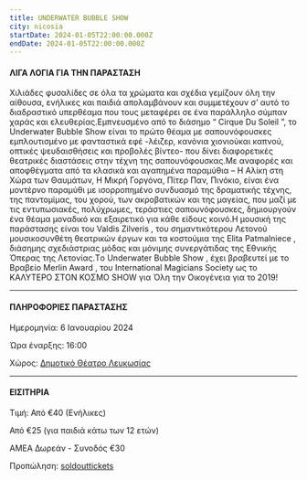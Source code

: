 ```yaml
---
title: UNDERWATER BUBBLE SHOW
city: nicosia
startDate: 2024-01-05T22:00:00.000Z
endDate: 2024-01-05T22:00:00.000Z
---
```


#### ΛΙΓΑ ΛΟΓΙΑ ΓΙΑ ΤΗΝ ΠΑΡΑΣΤΑΣΗ

Χιλιάδες φυσαλίδες σε όλα τα χρώματα και σχέδια γεμίζουν όλη την αίθουσα, ενήλικες και παιδιά απολαμβάνουν	και συμμετέχουν	σ’ αυτό το διαδραστικό	υπερθέαμα	που τους μεταφέρει σε ένα παράλληλο σύμπαν χαράς και ελευθερίας.Εμπνευσμένο από το διάσημο “	Cirque Du Soleil ”, το Underwater	Bubble Show είναι το πρώτο θέαμα με σαπουνόφουσκες εμπλουτισμένο με φανταστικά εφέ -λέιζερ, κανόνια χιονιού​και καπνού, οπτικές ψευδαισθήσεις και προβολές βίντεο- που δίνει διαφορετικές θεατρικές διαστάσεις στην τέχνη της σαπουνόφουσκας.Με αναφορές και αποφθέγματα από τα κλασικά και αγαπημένα παραμύθια – Η Aλίκη στη Χώρα των Θαυμάτων,	H Μικρή Γοργόνα, Πίτερ Παν, Πινόκιο, είναι ένα μοντέρνο παραμύθι με ισορροπημένο	συνδυασμό	της δραματικής	τέχνης,	της παντομίμας,	του χορού, των ακροβατικών	και της μαγείας,	που μαζί με τις εντυπωσιακές,	πολύχρωμες,	τεράστιες σαπουνόφουσκες, δημιουργούν ένα θέαμα μοναδικό και εξαιρετικό για κάθε είδους κοινό.Η μουσική	της παράστασης	είναι του Valdis Zilveris , του σημαντικότερου	Λετονού μουσικοσυνθέτη	θεατρικών	έργων και τα κοστούμια	της Elita Patmalniece	, διάσημης σχεδιάστριας μόδας και μόνιμης συνεργάτιδας της Εθνικής Όπερας της Λετονίας.Tο Underwater	Bubble Show , έχει βραβευτεί με το Βραβείο	Merlin Award , του International Magicians	Society ως το ΚΑΛΥΤΕΡΟ ΣΤΟΝ ΚΟΣΜΟ	SHOW για Όλη την Οικογένεια για το 2019!

***

#### ΠΛΗΡΟΦΟΡΙΕΣ ΠΑΡΑΣΤΑΣΗΣ

Ημερομηνία: 6 Ιανουαρίου 2024

Ώρα έναρξης: 16:00

Χώρος: [Δημοτικό Θέατρο Λευκωσίας](https://www.google.com/maps/place/Nicosia+Municipal+Theatre/@35.1726521,33.3526747,17z/data=!3m1!4b1!4m6!3m5!1s0x14de17519633b289:0xf4e085228ec10fda!8m2!3d35.1726521!4d33.3552496!16s%2Fg%2F11fx_337t4?entry=ttu)

***

#### ΕΙΣΙΤΗΡΙΑ

Τιμή: Από €40 (Ενήλικες) 

Από €25 (για παιδιά κάτω των 12 ετών) 

ΑΜΕΑ Δωρεάν - Συνοδός €30

Προπώληση: [soldouttickets](https://www.soldoutticketbox.com/underwater-bubble-show-jan-2024/?lang=el)
